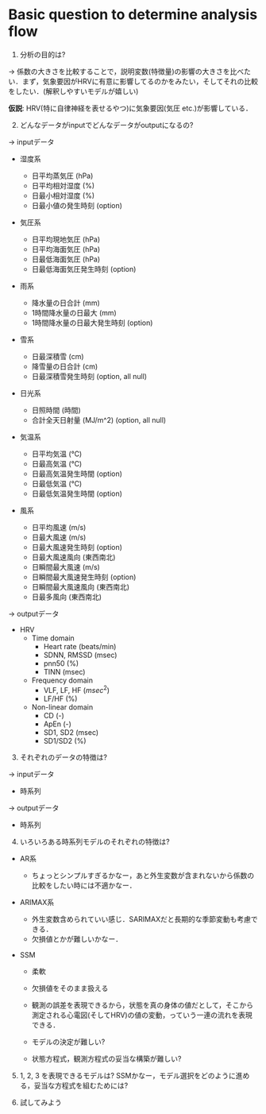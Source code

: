 # Basic question to determine analysis flow

1. 分析の目的は?

-> 係数の大きさを比較することで，説明変数(特徴量)の影響の大きさを比べたい．まず，気象要因がHRVに有意に影響してるのかをみたい，そしてそれの比較をしたい．(解釈しやすいモデルが嬉しい)

__仮説__: HRV(特に自律神経を表せるやつ)に気象要因(気圧 etc.)が影響している．

2. どんなデータがinputでどんなデータがoutputになるの?

-> inputデータ
- 湿度系
    - 日平均蒸気圧 (hPa)
    - 日平均相対湿度 (%)
    - 日最小相対湿度 (%)
    - 日最小値の発生時刻 (option)

- 気圧系
    - 日平均現地気圧 (hPa)
    - 日平均海面気圧 (hPa)
    - 日最低海面気圧 (hPa)
    - 日最低海面気圧発生時刻 (option)

- 雨系
    - 降水量の日合計 (mm)
    - 1時間降水量の日最大 (mm)
    - 1時間降水量の日最大発生時刻 (option)

- 雪系
    - 日最深積雪 (cm)
    - 降雪量の日合計 (cm)
    - 日最深積雪発生時刻 (option, all null)

- 日光系
    - 日照時間 (時間)
    - 合計全天日射量 (MJ/m^2) (option, all null)

- 気温系
    - 日平均気温 (℃)
    - 日最高気温 (℃)
    - 日最高気温発生時間 (option)
    - 日最低気温 (℃)
    - 日最低気温発生時間 (option)

- 風系
    - 日平均風速 (m/s)
    - 日最大風速 (m/s)
    - 日最大風速発生時刻 (option)
    - 日最大風速風向 (東西南北)
    - 日瞬間最大風速 (m/s)
    - 日瞬間最大風速発生時刻 (option)
    - 日瞬間最大風速風向 (東西南北)
    - 日最多風向 (東西南北)

-> outputデータ
- HRV
    - Time domain
        - Heart rate (beats/min)
        - SDNN, RMSSD (msec)
        - pnn50 (%)
        - TINN (msec)
    - Frequency domain
        - VLF, LF, HF ($msec^2$)
        - LF/HF (%)
    - Non-linear domain
        - CD (-)
        - ApEn (-)
        - SD1, SD2 (msec)
        - SD1/SD2 (%)

3. それぞれのデータの特徴は?

-> inputデータ
- 時系列

-> outputデータ
- 時系列

4. いろいろある時系列モデルのそれぞれの特徴は?

- AR系
    - ちょっとシンプルすぎるかなー，あと外生変数が含まれないから係数の比較をしたい時には不適かなー．

- ARIMAX系
    - 外生変数含められていい感じ．SARIMAXだと長期的な季節変動も考慮できる．
    - 欠損値とかが難しいかなー．
- SSM
    - 柔軟
    - 欠損値をそのまま扱える
    - 観測の誤差を表現できるから，状態を真の身体の値だとして，そこから測定される心電図(そしてHRV)の値の変動，っていう一連の流れを表現できる．

    - モデルの決定が難しい?
    - 状態方程式，観測方程式の妥当な構築が難しい?

5. 1, 2, 3 を表現できるモデルは?
SSMかなー，モデル選択をどのように進める，妥当な方程式を組むためには?

6. 試してみよう
